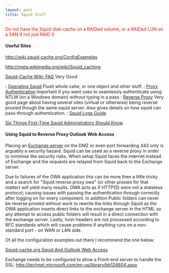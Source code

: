 ```yaml
---
layout: post 
title: Squid Stuff
---
```


<font color=red>Do not have the Squid disk-cache on a RAIDed volume, or
a RAIDed LUN on a SAN if not just RAID 0</font>

#### Useful Sites

<http://wiki.squid-cache.org/ConfigExamples>

<http://meta.wikimedia.org/wiki/Squid_caching>

[Squid-Cache Wiki: FAQ](http://wiki.squid-cache.org/SquidFaq/) Very Good

:   [Operating
    Squid](http://wiki.squid-cache.org/SquidFaq/OperatingSquid) Flush
    whole cahe, or one object and other stuff.
:   [Proxy
    Authentication](http://wiki.squid-cache.org/SquidFaq/ProxyAuthentication)
    Important if you want uses to seamlessly authenticate using NTLM (on
    a Windows domain) without typing in a pass
:   [Reverse Proxy](http://wiki.squid-cache.org/SquidFaq/ReverseProxy)
    Very good page about having several sites (virtual or otherwise)
    being reverse proxied though the same squid server. Also gives
    details on how squid can pass-through authentication.
:   [Squid Logs Guide](http://wiki.squid-cache.org/SquidFaq/SquidLogs)

[Six Things First-Time Squid Administrators Should
Know](http://www.onlamp.com/pub/a/onlamp/2004/02/12/squid.html)

#### Using Squid to Reverse Proxy Outlook Web Access

Placing an [Exchange
server](http://en.wikipedia.org/wiki/Microsoft_Exchange_Server) on the
DMZ or even port forwarding 443 only is arguably a security hazard.
Squid can be used as a reverse proxy in order to minimise the security
risks. When setup Squid faces the internet instead of Exchange and the
requests are relayed from Squid back to the Exchange server.

Due to failures of the OWA application this can be more then a little
tricky and a search for \"Squid reverse proxy owa\" (or other proxies
for that matter) will yield many results. OWA acts as if HTTP(S) were
not a stateless protocol; causing issues with passing the authentication
through correctly after logging on for every component. In addition
Public folders can never be reverse proxied without work to rewrite the
links through Squid as the OWA application inserts direct links to the
exchange server in the HTML so any attempt to access public folders will
result in a direct connection with the exchange server. Lastly,
host-headers are not processed according to RFC standards which will
cause problems if anything runs on a non-standard port - on WAN or LAN
side.

Of all the configuration examples out there I recommend the one below:

[Squid-cache.org Squid And Outlook Web
Access](http://wiki.squid-cache.org/ConfigExamples/SquidAndOutlookWebAccess)

Exchange needs to be configured to allow a Front-end server to handle
the SSL: <http://technet.microsoft.com/en-us/library/bb124604.aspx>
